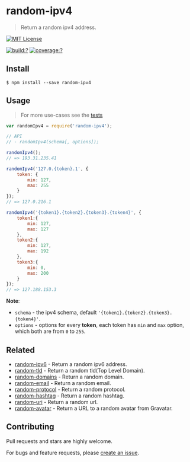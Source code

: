 # random-ipv4

> Return a random ipv4 address.

[![MIT License](https://img.shields.io/badge/license-MIT_License-green.svg?style=flat-square)](https://github.com/mock-end/random-ipv4/blob/master/LICENSE)

[![build:?](https://img.shields.io/travis/mock-end/random-ipv4/master.svg?style=flat-square)](https://travis-ci.org/mock-end/random-ipv4)
[![coverage:?](https://img.shields.io/coveralls/mock-end/random-ipv4/master.svg?style=flat-square)](https://coveralls.io/github/mock-end/random-ipv4)


## Install

```
$ npm install --save random-ipv4 
```

## Usage

> For more use-cases see the [tests](https://github.com/mock-end/random-ipv4/blob/master/test/spec/index.js)

```js
var randomIpv4 = require('random-ipv4');

// API
// - randomIpv4(schema[, options]);

randomIpv4();
// => 193.31.235.41

randomIpv4('127.0.{token}.1', {
    token: {
        min: 127,
        max: 255
    }
});
// => 127.0.216.1

randomIpv4('{token1}.{token2}.{token3}.{token4}', {
    token1:{
        min: 127,
        max: 127
    },
    token2:{
        min: 127,
        max: 192
    },
    token3:{
        min: 0,
        max: 200
    }
});
// => 127.188.153.3

```

**Note**:

- `schema` - the ipv4 schema, default `'{token1}.{token2}.{token3}.{token4}'`.
- `options` - options for every **token**, each token has `min` and `max` option, which both are from `0` to `255`.

## Related

- [random-ipv6](https://github.com/mock-end/random-ipv6) - Return a random ipv6 address.
- [random-tld](https://github.com/mock-end/random-tld) - Return a random tld(Top Level Domain).
- [random-domains](https://github.com/mock-end/random-domains) - Return a random domain.
- [random-email](https://github.com/mock-end/random-email) - Return a random email.
- [random-protocol](https://github.com/mock-end/random-protocol) - Return a random protocol.
- [random-hashtag](https://github.com/mock-end/random-tld) - Return a random hashtag.
- [random-uri](https://github.com/mock-end/random-uri.git) - Return a random url.
- [random-avatar](https://github.com/mock-end/random-avatar) - Return a URL to a random avatar from Gravatar.

## Contributing

Pull requests and stars are highly welcome.

For bugs and feature requests, please [create an issue](https://github.com/mock-end/random-ipv4/issues/new).
